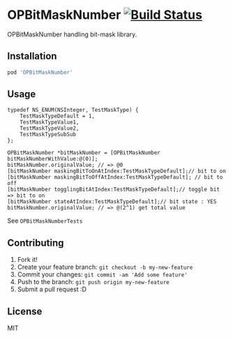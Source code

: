 # OPBitMaskNumber [![Build Status](https://travis-ci.org/azu/OPBitMaskNumber.png?branch=master)](https://travis-ci.org/azu/OPBitMaskNumber)

OPBitMaskNumber handling bit-mask library.

## Installation

``` sh
pod 'OPBitMaskNumber'
```

## Usage

``` objc
typedef NS_ENUM(NSInteger, TestMaskType) {
    TestMaskTypeDefault = 1,
    TestMaskTypeValue1,
    TestMaskTypeValue2,
    TestMaskTypeSubSub
};

OPBitMaskNumber *bitMaskNumber = [OPBitMaskNumber bitMaskNumberWithValue:@(0)];
bitMaskNumber.originalValue; // => @0
[bitMaskNumber maskingBitToOnAtIndex:TestMaskTypeDefault];// bit to on
[bitMaskNumber maskingBitToOffAtIndex:TestMaskTypeDefault]; // bit to off
[bitMaskNumber togglingBitAtIndex:TestMaskTypeDefault];// toggle bit => bit to on
[bitMaskNumber stateAtIndex:TestMaskTypeDefault];// bit state : YES
bitMaskNumber.originalValue; // => @(2^1) get total value
```

See `OPBitMaskNumberTests`

## Contributing

1. Fork it!
2. Create your feature branch: `git checkout -b my-new-feature`
3. Commit your changes: `git commit -am 'Add some feature'`
4. Push to the branch: `git push origin my-new-feature`
5. Submit a pull request :D

## License

MIT
